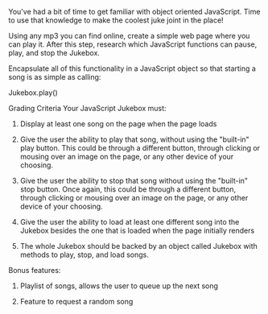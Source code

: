You've had a bit of time to get familiar with object oriented JavaScript. Time to use that knowledge to make the coolest juke joint in the place!

Using any mp3 you can find online, create a simple web page where you can play it. After this step, research which JavaScript functions can pause, play, and stop the Jukebox.

Encapsulate all of this functionality in a JavaScript object so that starting a song is as simple as calling:

Jukebox.play()

Grading Criteria
Your JavaScript Jukebox must:

1. Display at least one song on the page when the page loads

2. Give the user the ability to play that song, without using the "built-in" play button. This could be through a different button, through clicking or mousing over an image on the page, or any other device of your choosing.

3. Give the user the ability to stop that song without using the "built-in" stop button. Once again, this could be through a different button, through clicking or mousing over an image on the page, or any other device of your choosing.

4. Give the user the ability to load at least one different song into the Jukebox besides the one that is loaded when the page initially renders

5. The whole Jukebox should be backed by an object called Jukebox with methods to play, stop, and load songs.

Bonus features:

1. Playlist of songs, allows the user to queue up the next song

2. Feature to request a random song



